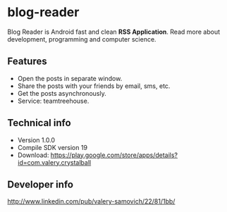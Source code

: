 blog-reader
===========

Blog Reader is Android fast and clean **RSS Application**. Read more about development, programming and computer science.

Features
--------

- Open the posts in separate window.
- Share the posts with your friends by email, sms, etc.
- Get the posts asynchronously.
- Service: teamtreehouse.

Technical info
--------------
- Version 1.0.0
- Compile SDK version 19
- Download: https://play.google.com/store/apps/details?id=com.valery.crystalball


Developer info
--------------
http://www.linkedin.com/pub/valery-samovich/22/81/1bb/
